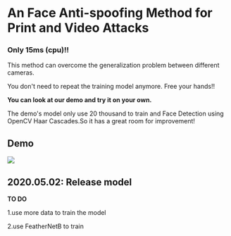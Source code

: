 # An Face Anti-spoofing Method for Print and Video Attacks
### Only 15ms (cpu)!!
This method can overcome the generalization problem between different cameras. 

You don't need to repeat the training model anymore. Free your hands!!

**You can look at our demo and try it on your own.**

The demo's model only use 20 thousand to train and Face Detection using OpenCV Haar Cascades.So it has a great room for improvement!

## Demo

![](RGB_Face_Anti-spoofing.gif)

## 2020.05.02: Release model

**TO DO**

1.use more data to train the model

2.use FeatherNetB to train 
